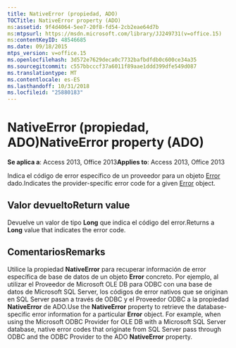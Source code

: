 ```yaml
---
title: NativeError (propiedad, ADO)
TOCTitle: NativeError property (ADO)
ms:assetid: 9f4d4064-5ee7-20f8-fd54-2cb2eae64d7b
ms:mtpsurl: https://msdn.microsoft.com/library/JJ249731(v=office.15)
ms:contentKeyID: 48546685
ms.date: 09/18/2015
mtps_version: v=office.15
ms.openlocfilehash: 3d572e7629deca0c7732bafbdfdb0c600ce34a35
ms.sourcegitcommit: c557bbcccf37a6011f89aae1ddd399dfe549d087
ms.translationtype: MT
ms.contentlocale: es-ES
ms.lasthandoff: 10/31/2018
ms.locfileid: "25880183"
---
```

# <a name="nativeerror-property-ado"></a><span data-ttu-id="187dc-102">NativeError (propiedad, ADO)</span><span class="sxs-lookup"><span data-stu-id="187dc-102">NativeError property (ADO)</span></span>


<span data-ttu-id="187dc-103">**Se aplica a**: Access 2013, Office 2013</span><span class="sxs-lookup"><span data-stu-id="187dc-103">**Applies to**: Access 2013, Office 2013</span></span>

<span data-ttu-id="187dc-104">Indica el código de error específico de un proveedor para un objeto [Error](error-object-ado.md) dado.</span><span class="sxs-lookup"><span data-stu-id="187dc-104">Indicates the provider-specific error code for a given [Error](error-object-ado.md) object.</span></span>

## <a name="return-value"></a><span data-ttu-id="187dc-105">Valor devuelto</span><span class="sxs-lookup"><span data-stu-id="187dc-105">Return value</span></span>

<span data-ttu-id="187dc-106">Devuelve un valor de tipo **Long** que indica el código del error.</span><span class="sxs-lookup"><span data-stu-id="187dc-106">Returns a **Long** value that indicates the error code.</span></span>

## <a name="remarks"></a><span data-ttu-id="187dc-107">Comentarios</span><span class="sxs-lookup"><span data-stu-id="187dc-107">Remarks</span></span>

<span data-ttu-id="187dc-p101">Utilice la propiedad **NativeError** para recuperar información de error específica de base de datos de un objeto **Error** concreto. Por ejemplo, al utilizar el Proveedor de Microsoft OLE DB para ODBC con una base de datos de Microsoft SQL Server, los códigos de error nativos que se originan en SQL Server pasan a través de ODBC y el Proveedor ODBC a la propiedad **NativeError** de ADO.</span><span class="sxs-lookup"><span data-stu-id="187dc-p101">Use the **NativeError** property to retrieve the database-specific error information for a particular **Error** object. For example, when using the Microsoft ODBC Provider for OLE DB with a Microsoft SQL Server database, native error codes that originate from SQL Server pass through ODBC and the ODBC Provider to the ADO **NativeError** property.</span></span>

